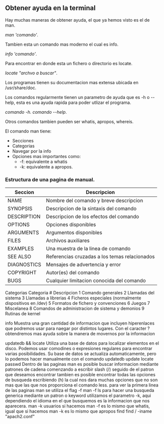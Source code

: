 ## Obtener ayuda en la terminal
Hay muchas maneras de obtener ayuda, el que ya hemos visto es el de man.  

*man \'comando\'*. 

Tambien esta un comando mas moderno el cual es info. 

*info \'comando\'*. 

Para encontrar en donde esta un fichero o directorio es locate. 

*locate "archvo a buscar"*. 

Los programas tienen su documentacion mas extensa ubicada en /usr/share/doc. 

Los comandos regularmente tienen un parametro de ayuda que es -h  o --help, esta es una ayuda rapida para poder utlizar el programa. 

*comando -h. 
comando --help*. 

Otros comandos tambien pueden ser whatis, apropos, whereis. 

El comando man tiene:
- Secciones
- Categorias
- Navegar por la info
- Opciones mas importantes como:
    - \-f: equivalente a whatis
    - \-k: equivalente a apropos. 

### Estructura de una pagina de manual. 

|Seccion          |Descripcion                                 |
|------------------|---------------------------------------------|
|NAME              |Nombre del comando y breve descripcion       |
|SYNOPSIS          |Descripcion de la sintaxis del comando       |
|DESCRIPTION       |Descripcion de los efectos del comando       |
|OPTIONS           |Opciones disponibles                         |
|ARGUMENTS         |Argumentos disponibles                       |
|FILES             |Archivos auxiliares                          |
|EXAMPLES          |Una muestra de la linea de comando           |
|SEE ALSO          |Referencias cruzadas a los temas relacionados|
|DIAGNOSTICS       |Mensajes de advertencia y error              |
|COPYRIGHT         |Autor(es) del comando                        |
|BUGS              |Cualquier limitacion conocida del comando    |

 Categorias
 Categoria           # Descripcion
    1                Comando generales
    2                Llamadas del sistema
    3                Llamadas a librerias
    4                Ficheros especiales (normalmente dispositivos en /dev)
    5                Formatos de fichero y convenciones
    6                Juegos
    7                Miscelanea
    8                Comandos de administracion de sistema y demonios
    9                Rutinas de kernel

 info
 Muestra una gran cantidad de informacion que incluyen hiperenlaces que podremos usar para naegar por distintos lugares. Con el caracter ? obtendremos mas ayuda sobre la manera de movernos por la informacion

 updatedb && locate 
 Utiliza una base de datos para localizar elementos en el disco. Podemos usar comodines o expresiones regulares para encontrar varias posibilidades. Su base de datos se actualiza automaticamente, pero lo podemos hacer manualmente con el comando updatedb
update
locate passwd
 Dentro de las paginas man es posible buscar informacion mediante patrones de cadena 
comenzando a escribir slash (/) seguido de el patron que deseamos encontrar
 tambien es posible encontrar todas las opciones de busqueda escribiendo (h) la cual nos dara muchas opciones que no son mas que las que nos proporciona el comando less.
 para ver la primera linea de las paginas man se utiliza el flag -f
man -f ls
 para hacer una busqueda generica mediante un patron o keyword utilizamos el parametro -k, aqui dependiendo el idioma en el que busquemos es la informacion que nos aparecera.
man -k usuarios 
 si hacemos man -f es lo mismo que whatis, igual que si hacemos man -k es lo mismo que apropos
 find
find / -iname "apach2.conf"
